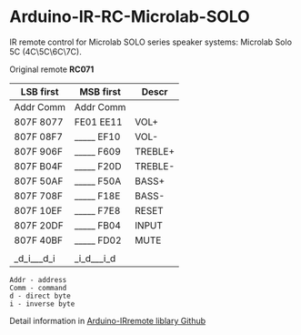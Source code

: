 # Arduino-IR-RC-Microlab-SOLO
IR remote control for Microlab SOLO series speaker systems: Microlab Solo 5C (4C\5C\6C\7C).

Original remote **RC071**

LSB first |  MSB first | Descr
--|--|--
Addr Comm |Addr Comm
807F 8077 | FE01 EE11 | VOL+
807F 08F7 | _____ EF10 | VOL-
807F 906F | _____ F609 | TREBLE+
807F B04F | _____ F20D | TREBLE-
807F 50AF | _____ F50A | BASS+
807F 708F | _____ F18E | BASS-
807F 10EF | _____ F7E8 | RESET
807F 20DF | _____ FB04 | INPUT
807F 40BF | _____ FD02 | MUTE
 | | 
_d_i___d_i| _i_d___i_d
```
Addr - address
Comm - command
d - direct byte
i - inverse byte
```

Detail information in [Arduino-IRremote liblary Github](https://github.com/Arduino-IRremote/Arduino-IRremote)
